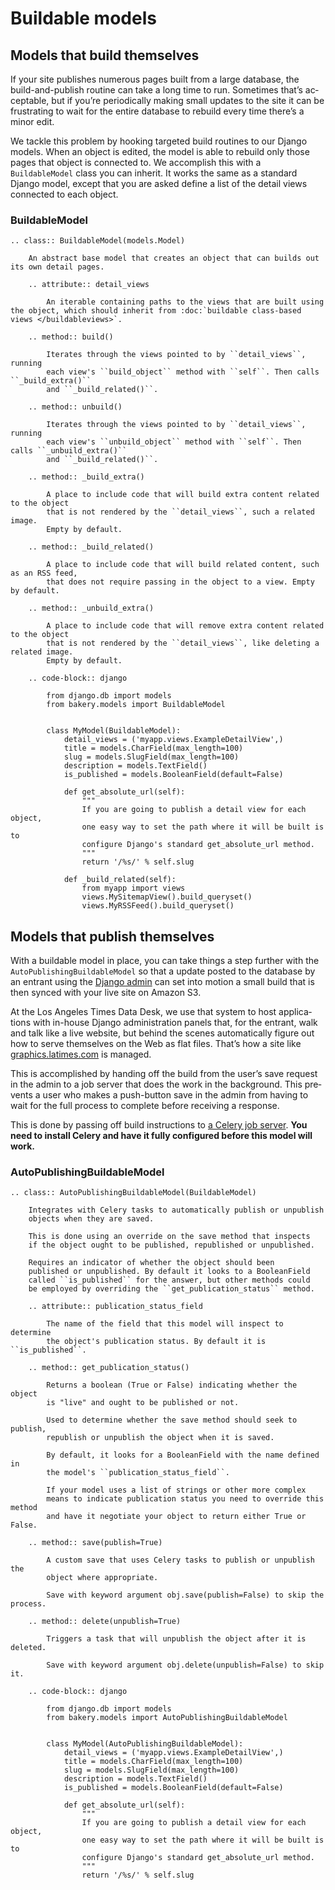 # Buildable models

## Models that build themselves

If your site pub­lishes numerous pages built from a large data­base, the build-and-pub­lish routine can take
a long time to run. Some­times that’s ac­cept­able, but if you’re peri­od­ic­ally
mak­ing small up­dates to the site it can be frus­trat­ing to wait for the en­tire
data­base to re­build every time there’s a minor edit.

We tackle this prob­lem by hook­ing tar­geted build routines to our Django mod­els.
When an ob­ject is ed­ited, the mod­el is able to re­build only those pages that
ob­ject is con­nec­ted to. We ac­com­plish this with a `BuildableModel` class
you can in­her­it. It works the same as a standard Django model, except that
you are asked define a list of the de­tail views con­nec­ted to each ob­ject.

### BuildableModel

```{eval-rst}
.. class:: BuildableModel(models.Model)

    An abstract base model that creates an object that can builds out its own detail pages.

    .. attribute:: detail_views

        An iterable containing paths to the views that are built using the object, which should inherit from :doc:`buildable class-based views </buildableviews>`.

    .. method:: build()

        Iterates through the views pointed to by ``detail_views``, running
        each view's ``build_object`` method with ``self``. Then calls ``_build_extra()``
        and ``_build_related()``.

    .. method:: unbuild()

        Iterates through the views pointed to by ``detail_views``, running
        each view's ``unbuild_object`` method with ``self``. Then calls ``_unbuild_extra()``
        and ``_build_related()``.

    .. method:: _build_extra()

        A place to include code that will build extra content related to the object
        that is not rendered by the ``detail_views``, such a related image.
        Empty by default.

    .. method:: _build_related()

        A place to include code that will build related content, such as an RSS feed,
        that does not require passing in the object to a view. Empty by default.

    .. method:: _unbuild_extra()

        A place to include code that will remove extra content related to the object
        that is not rendered by the ``detail_views``, like deleting a related image.
        Empty by default.

    .. code-block:: django

        from django.db im­port mod­els
        from bakery.mod­els im­port Build­ableMod­el


        class My­Mod­el(Build­ableMod­el):
            de­tail_views = ('myapp.views.ExampleDetailView',)
            title = mod­els.Char­Field(max_length=100)
            slug = models.SlugField(max_length=100)
            de­scrip­tion = mod­els.Text­Field()
            is_published = models.BooleanField(default=False)

            def get_absolute_url(self):
                """
                If you are going to publish a detail view for each object,
                one easy way to set the path where it will be built is to
                configure Django's standard get_absolute_url method.
                """
                return '/%s/' % self.slug

            def _build_re­lated(self):
                from myapp import views
                views.MySitem­apView().build_queryset()
                views.MyRSS­Feed().build_queryset()

```

## Models that publish themselves

With a buildable model in place, you can take things a step further with the
`AutoPublishingBuildableModel` so that a up­date pos­ted to the data­base by an entrant
us­ing the [Django ad­min](https://docs.djangoproject.com/en/dev/ref/contrib/admin/)
can set in­to mo­tion a small build that is then synced with your live site on Amazon S3.

At the Los Angeles Times Data Desk, we use that sys­tem to host ap­plic­a­tions
with in-house Django ad­min­is­tra­tion pan­els that, for the entrant, walk and
talk like a live website, but behind the scenes auto­mat­ic­ally fig­ure out how
to serve them­selves on the Web as flat files. That’s how a site like
[graphics.latimes.com](http://graphics.latimes.com) is man­aged.

This is accomplished by handing off the build from the user’s save re­quest in the ad­min to a
job serv­er that does the work in the back­ground. This pre­vents a user who makes a push-but­ton save
in the ad­min from hav­ing to wait for the full process to com­plete be­fore receiving a re­sponse.

This is done by passing off build in­struc­tions to [a Cel­ery job serv­er](http://celery.readthedocs.org/en/latest/django/first-steps-with-django.html).
**You need to install Celery and have it fully configured before this model will work.**

### AutoPublishingBuildableModel

```{eval-rst}
.. class:: AutoPublishingBuildableModel(BuildableModel)

    Integrates with Celery tasks to automatically publish or unpublish
    objects when they are saved.

    This is done using an override on the save method that inspects
    if the object ought to be published, republished or unpublished.

    Requires an indicator of whether the object should been
    published or unpublished. By default it looks to a BooleanField
    called ``is_published`` for the answer, but other methods could
    be employed by overriding the ``get_publication_status`` method.

    .. attribute:: publication_status_field

        The name of the field that this model will inspect to determine
        the object's publication status. By default it is ``is_published``.

    .. method:: get_publication_status()

        Returns a boolean (True or False) indicating whether the object
        is "live" and ought to be published or not.

        Used to determine whether the save method should seek to publish,
        republish or unpublish the object when it is saved.

        By default, it looks for a BooleanField with the name defined in
        the model's ``publication_status_field``.

        If your model uses a list of strings or other more complex
        means to indicate publication status you need to override this method
        and have it negotiate your object to return either True or False.

    .. method:: save(publish=True)

        A custom save that uses Celery tasks to publish or unpublish the
        object where appropriate.

        Save with keyword argument obj.save(publish=False) to skip the process.

    .. method:: delete(unpublish=True)

        Triggers a task that will unpublish the object after it is deleted.

        Save with keyword argument obj.delete(unpublish=False) to skip it.

    .. code-block:: django

        from django.db im­port mod­els
        from bakery.mod­els im­port AutoPublishingBuildableModel


        class My­Mod­el(AutoPublishingBuildableModel):
            de­tail_views = ('myapp.views.ExampleDetailView',)
            title = mod­els.Char­Field(max_length=100)
            slug = models.SlugField(max_length=100)
            de­scrip­tion = mod­els.Text­Field()
            is_published = models.BooleanField(default=False)

            def get_absolute_url(self):
                """
                If you are going to publish a detail view for each object,
                one easy way to set the path where it will be built is to
                configure Django's standard get_absolute_url method.
                """
                return '/%s/' % self.slug
```
